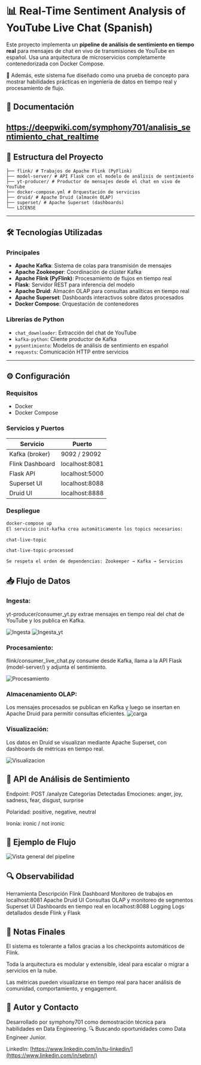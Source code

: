 # 📊 Real-Time Sentiment Analysis of YouTube Live Chat (Spanish)
Este proyecto implementa un **pipeline de análisis de sentimiento en tiempo real** para mensajes de chat en vivo de transmisiones de YouTube en español. Usa una arquitectura de microservicios completamente contenedorizada con Docker Compose.

🎯 Además, este sistema fue diseñado como una prueba de concepto para mostrar habilidades prácticas en ingeniería de datos en tiempo real y procesamiento de flujo.

## 🔗 Documentación
https://deepwiki.com/symphony701/analisis_sentimiento_chat_realtime
---

## 📁 Estructura del Proyecto
```
├── flink/ # Trabajos de Apache Flink (PyFlink)
├── model-server/ # API Flask con el modelo de análisis de sentimiento
├── yt-producer/ # Productor de mensajes desde el chat en vivo de YouTube
├── docker-compose.yml # Orquestación de servicios
├── druid/ # Apache Druid (almacén OLAP)
├── superset/ # Apache Superset (dashboards)
└── LICENSE
```
---

## 🛠️ Tecnologías Utilizadas

### Principales
- **Apache Kafka**: Sistema de colas para transmisión de mensajes
- **Apache Zookeeper**: Coordinación de clúster Kafka
- **Apache Flink (PyFlink)**: Procesamiento de flujos en tiempo real
- **Flask**: Servidor REST para inferencia del modelo
- **Apache Druid**: Almacén OLAP para consultas analíticas en tiempo real
- **Apache Superset**: Dashboards interactivos sobre datos procesados
- **Docker Compose**: Orquestación de contenedores

### Librerías de Python
- `chat_downloader`: Extracción del chat de YouTube
- `kafka-python`: Cliente productor de Kafka
- `pysentimiento`: Modelos de análisis de sentimiento en español
- `requests`: Comunicación HTTP entre servicios

---

## ⚙️ Configuración

### Requisitos
- Docker
- Docker Compose

### Servicios y Puertos
| Servicio         | Puerto         |
|------------------|----------------|
| Kafka (broker)   | 9092 / 29092   |
| Flink Dashboard  | localhost:8081 |
| Flask API        | localhost:5000 |
| Superset UI      | localhost:8088 |
| Druid UI         | localhost:8888 |

### Despliegue
```bash
docker-compose up
El servicio init-kafka crea automáticamente los topics necesarios:

chat-live-topic

chat-live-topic-processed

Se respeta el orden de dependencias: Zookeeper → Kafka → Servicios
```

## 📥 Flujo de Datos
### Ingesta:
yt-producer/consumer_yt.py extrae mensajes en tiempo real del chat de YouTube y los publica en Kafka.

![Ingesta](images/chat_yt.jpeg)
![Ingesta_yt](images/yt_producer.jpeg)

### Procesamiento:
flink/consumer_live_chat.py consume desde Kafka, llama a la API Flask (model-server/) y adjunta el sentimiento.

![Procesamiento](images/flink.jpeg)

### Almacenamiento OLAP:
Los mensajes procesados se publican en Kafka y luego se insertan en Apache Druid para permitir consultas eficientes.
![carga](images/druid.jpeg)

### Visualización:
Los datos en Druid se visualizan mediante Apache Superset, con dashboards de métricas en tiempo real.

![Visualizacion](images/superset.jpeg)

## 🧠 API de Análisis de Sentimiento
Endpoint: POST /analyze
Categorías Detectadas
Emociones: anger, joy, sadness, fear, disgust, surprise

Polaridad: positive, negative, neutral

Ironía: ironic / not ironic

## 🧪 Ejemplo de Flujo
![Vista general del pipeline](images/arquitectura_general.jpeg)

## 🔍 Observabilidad
Herramienta	Descripción
Flink Dashboard	Monitoreo de trabajos en localhost:8081
Apache Druid UI	Consultas OLAP y monitoreo de segmentos
Superset UI	Dashboards en tiempo real en localhost:8088
Logging	Logs detallados desde Flink y Flask

## 📝 Notas Finales
El sistema es tolerante a fallos gracias a los checkpoints automáticos de Flink.

Toda la arquitectura es modular y extensible, ideal para escalar o migrar a servicios en la nube.

Las métricas pueden visualizarse en tiempo real para hacer análisis de comunidad, comportamiento, y engagement.

## 💼 Autor y Contacto
Desarrollado por symphony701 como demostración técnica para habilidades en Data Engineering.
🔍 Buscando oportunidades como Data Engineer Junior.

LinkedIn: [https://www.linkedin.com/in/tu-linkedin/](https://www.linkedin.com/in/sebrn/)
